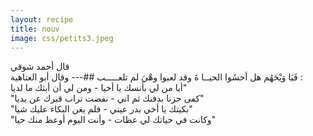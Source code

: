 ```yaml
---
layout: recipe
title: nouv
image: css/petits3.jpeg
---
```

قال أحمد شوقي   
فَيَا وَيْحَهُم هل أحسُوا الحيــا ةَ وقد لعبوا وهْيَ لم تلعـــــب
##---
وقال أبو العتاهية :    
 أيا من لي بأنسك يا أخيا - ومن لي أن أبثك ما لديا"    
"كفى حزنا بدفنك ثم اني - نفضت تراب قبرك عن يديا"    
"بكيتك يا أخي بدر عيني - فلم يغن البكاء عليك شيا"    
"وكانت في حياتك لي عظات - وأنت اليوم أوعظ منك حيا"
	







